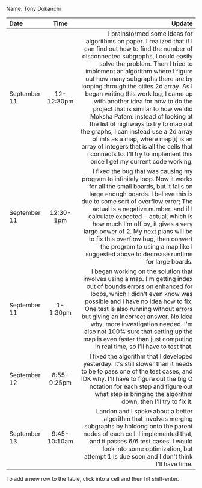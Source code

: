 Name: Tony Dokanchi

| Date         |     Time     |                                                                                                                                                                                                                                                                                                                                                                                                                                                                                                                                                                                                                                                                                                            Update |
|:-------------|:------------:|------------------------------------------------------------------------------------------------------------------------------------------------------------------------------------------------------------------------------------------------------------------------------------------------------------------------------------------------------------------------------------------------------------------------------------------------------------------------------------------------------------------------------------------------------------------------------------------------------------------------------------------------------------------------------------------------------------------:|
| September 11 |  12-12:30pm  | I brainstormed some ideas for algorithms on paper. I realized that if I can find out how to find the number of disconnected subgraphs, I could easily solve the problem. Then I tried to implement an algorithm where I figure out how many subgraphs there are by looping through the cities 2d array. As I began writing this work log, I came up with another idea for how to do the project that is similar to how we did Moksha Patam: instead of looking at the list of highways to try to map out the graphs, I can instead use a 2d array of ints as a map, where map[i] is an array of integers that is all the cells that i connects to. I'll try to implement this once I get my current code working. |
| September 11 |  12:30-1pm   |                                                                                                                                                                                                                     I fixed the bug that was causing my program to infinitely loop. Now it works for all the small boards, but it fails on large enough boards. I believe this is due to some sort of overflow error; The actual is a negative number, and if I calculate expected - actual, which is how much I'm off by, it gives a very large power of 2. My next plans will be to fix this overflow bug, then convert the program to using a map like I suggested above to decrease runtime for large boards. |
| September 11 |   1-1:30pm   |                                                                                                                                                                                                                                                                          I began working on the solution that involves using a map. I'm getting index out of bounds errors on enhanced for loops, which I didn't even know was possible and I have no idea how to fix. One test is also running without errors but giving an incorrect answer. No idea why, more investigation needed. I'm also not 100% sure that setting up the map is even faster than just computing in real time, so I'll have to test that. |
| September 12 | 8:55-9:25pm  |                                                                                                                                                                                                                                                                                                                                                                                                                                    I fixed the algorithm that I developed yesterday. It's still slower than it needs to be to pass one of the test cases, and IDK why. I'll have to figure out the big O notation for each step and figure out what step is bringing the algorithm down, then I'll try to fix it. |
| September 13 | 9:45-10:10am |                                                                                                                                                                                                                                                                                                                                                                                                                                     Landon and I spoke about a better algorithm that involves merging subgraphs by holdong onto the parent nodes of each cell. I implemented that, and it passes 6/6 test cases. I would look into some optimization, but attempt 1 is due soon and I don't think I'll have time. |


To add a new row to the table, click into a cell and then hit shift-enter.